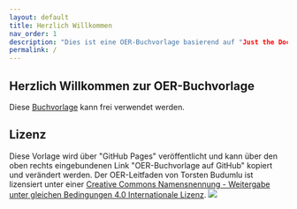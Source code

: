 ```yaml
---
layout: default
title: Herzlich Willkommen
nav_order: 1
description: "Dies ist eine OER-Buchvorlage basierend auf "Just the Docs", einem Jekyll-Layout mit integrierter Suche, dass auf GitHub Pages gehostet ist."
permalink: /
---
```

## Herzlich Willkommen zur OER-Buchvorlage

Diese [Buchvorlage](https://github.com/budumlu/OER-Buch-Vorlage/edit/master/README.md) kann frei verwendet werden.


## Lizenz

Diese Vorlage wird über "GitHub Pages" veröffentlicht und kann über den oben rechts eingebundenen Link "OER-Buchvorlage auf GitHub" kopiert und verändert werden.
Der OER-Leitfaden von Torsten Budumlu ist lizensiert unter einer [Creative Commons Namensnennung - Weitergabe unter gleichen Bedingungen 4.0 Internationale Lizenz](http://creativecommons.org/licenses/by-sa/4.0/).
![](https://budumlu.github.io/OER-Buch-Vorlage/assets/88x31.png)

